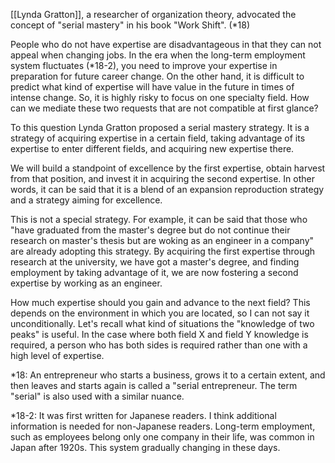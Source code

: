 
[[Lynda Gratton]], a researcher of organization theory, advocated the concept of "serial mastery" in his book "Work Shift". (*18)

People who do not have expertise are disadvantageous in that they can not appeal when changing jobs. In the era when the long-term employment system fluctuates (*18-2), you need to improve your expertise in preparation for future career change. On the other hand, it is difficult to predict what kind of expertise will have value in the future in times of intense change. So, it is highly risky to focus on one specialty field. How can we mediate these two requests that are not compatible at first glance?

To this question Lynda Gratton proposed a serial mastery strategy. It is a strategy of acquiring expertise in a certain field, taking advantage of its expertise to enter different fields, and acquiring new expertise there.

We will build a standpoint of excellence by the first expertise, obtain harvest from that position, and invest it in acquiring the second expertise. In other words, it can be said that it is a blend of an expansion reproduction strategy and a strategy aiming for excellence.

This is not a special strategy. For example, it can be said that those who "have graduated from the master's degree but do not continue their research on master's thesis but are woking as an engineer in a company" are already adopting this strategy. By acquiring the first expertise through research at the university, we have got a master's degree, and finding employment by taking advantage of it, we are now fostering a second expertise by working as an engineer.

How much expertise should you gain and advance to the next field? This depends on the environment in which you are located, so I can not say it unconditionally. Let's recall what kind of situations the "knowledge of two peaks" is useful. In the case where both field X and field Y knowledge is required, a person who has both sides is required rather than one with a high level of expertise.

*18: An entrepreneur who starts a business, grows it to a certain extent, and then leaves and starts again is called a "serial entrepreneur. The term "serial" is also used with a similar nuance.

*18-2: It was first written for Japanese readers. I think additional information is needed for non-Japanese readers. Long-term employment, such as employees belong only one company in their life, was common in Japan after 1920s. This system gradually changing in these days.
